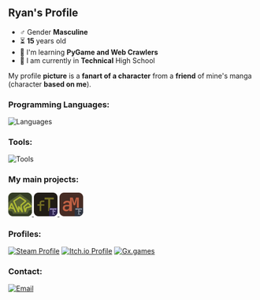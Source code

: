 ## Ryan's Profile
- ♂️ Gender **Masculine**
- ⏳ **15** years old
- 🌱 I'm learning **PyGame and Web Crawlers**
- 🏫 I am currently in **Technical** High School

My profile **picture** is a **fanart of a character** from a **friend** of mine's manga (character **based on me**).
### Programming Languages:
![Languages](https://skillicons.dev/icons?i=py,js,html,cpp)
### Tools:
![Tools](https://skillicons.dev/icons?i=windows,vscode,gamemakerstudio,git,github)
### My main projects:
<div>
    <a href="https://github.com/moon2501ry/assistant-rpg" target="_blank">
        <img src='images\assistrpg.png' alt="AssistRpg"/>
    </a>
    <a href="https://github.com/moon2501ry/fast-text" target="_blank">
        <img src='images\fasttext.png' alt="FastText"/>
    </a>
    <a href="https://github.com/moon2501ry/msgs-bot-zap" target="_blank">
        <img src='images\automsg.png' alt="AutoMsg"/>
    </a>
</div>

### Profiles:
[![Steam Profile](https://img.shields.io/badge/Steam-Profile-green?style=for-the-badge&logo=steam)](https://steamcommunity.com/id/moon25ry)
[![Itch.io Profile](https://img.shields.io/badge/Itch.io-Profile-fa5c5c?style=for-the-badge&logo=itch.io&logoColor=white)](https://moon2501.itch.io/)
[![Gx.games](https://img.shields.io/badge/Gx.games-EonTailor-fb8b6b?style=for-the-badge&logo=opera&logoColor=white)](https://gx.games/studios/458ae6ee-8c67-4584-a7b0-c0be620b83f3/)
### Contact:
[![Email](https://img.shields.io/badge/Contact_Email-blue?style=for-the-badge&logo=maildotcom&logoColor=white)](mailto:ryanamorimcontato@email.com)
